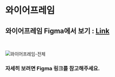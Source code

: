 # 와이어프레임

## 와이어프레임 Figma에서 보기 : [Link](https://www.figma.com/file/o6ax3Xs3nbRCY9NC69BWrs/MOAAMOAA?node-id=0%3A1&t=3ThoXJQEvyvFrxNo-1)

<br>

![와이어프레임-전체](https://user-images.githubusercontent.com/76838814/219378117-7e0617e3-d16d-4c6a-b739-cbadbf4828c0.png)

### 자세히 보려면 Figma 링크를 참고해주세요.

